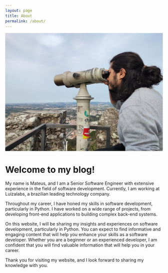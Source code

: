 ```yaml
---
layout: page
title: About
permalink: /about/
---
```


![Looking around!](/images/about/me.jpg)

# Welcome to my blog!

My name is Mateus, and I am a Senior Software Engineer with extensive experience in the field of software development. Currently, I am working at Luizalabs, a brazilian leading technology company.

Throughout my career, I have honed my skills in software development, particularly in Python. I have worked on a wide range of projects, from developing front-end applications to building complex back-end systems.

On this website, I will be sharing my insights and experiences on software development, particularly in Python. You can expect to find informative and engaging content that will help you enhance your skills as a software developer. Whether you are a beginner or an experienced developer, I am confident that you will find valuable information that will help you in your career.

Thank you for visiting my website, and I look forward to sharing my knowledge with you.
